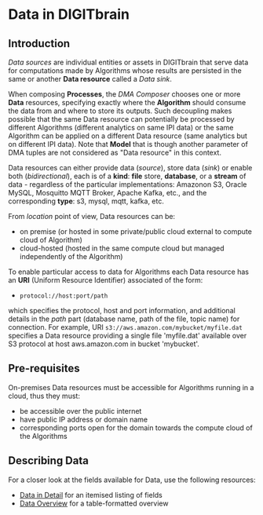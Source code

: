 # Data in DIGITbrain

## Introduction

*Data sources* are individual entities or assets in DIGITbrain that serve data for computations made by Algorithms 
whose results are persisted in the same or another **Data resource** called a *Data sink*.

When composing **Processes**, the *DMA Composer* chooses one or more **Data** resources, specifying exactly where the **Algorithm** should consume the data from and
where to store its outputs. Such decoupling makes possible that the same Data resource can potentially be processed by different Algorithms (different analytics on  same IPI data) or the same Algorithm can be applied on a different Data resource (same analytics but on different IPI data).
Note that **Model** that is though another parameter of DMA tuples are not considered as "Data resource" in this context.

Data resources can either provide data (*source*), store data (*sink*) or enable both (*bidirectional*), each is of a **kind**:
**file** store, **database**, or a **stream** of data - regardless of the particular implementations: Amazonon S3, Oracle MySQL, Mosquitto MQTT Broker, Apache Kafka, etc., and the corresponding **type**: s3, mysql, mqtt, kafka, etc. 

From *location* point of view, Data resources can be:

- on premise (or hosted in some private/public cloud external to compute cloud of Algorithm)
- cloud-hosted (hosted in the same compute cloud but managed independently of the Algorithm)

To enable particular access to data for Algorithms each Data resource has an **URI** (Uniform Resource Identifier) associated of the form:

- ``protocol://host:port/path``

which specifies the protocol, host and port information, and additional details in the *path* part (database name, path of the file, topic name) for connection.
For example, URI ``s3://aws.amazon.com/mybucket/myfile.dat`` specifies a Data resource providing a single file 'myfile.dat' available over S3 protocol at host aws.amazon.com in bucket 'mybucket'.


## Pre-requisites

On-premises Data resources must be accessible for Algorithms running in a cloud, thus they must:

- be accessible over the public internet
- have public IP address or domain name
- corresponding ports open for the domain towards the compute cloud of the Algorithms


## Describing Data

For a closer look at the fields available for Data, use the following resources:

- [Data in Detail](/attributes/data) for an itemised listing of fields
- [Data Overview](/tables/data) for a table-formatted overview
